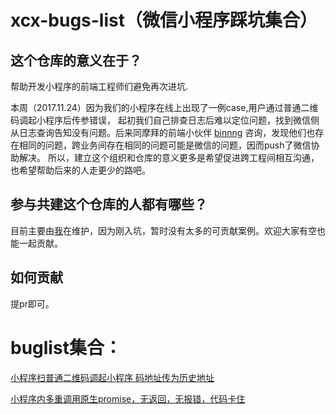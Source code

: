 # xcx-bugs-list（微信小程序踩坑集合）

## 这个仓库的意义在于？
帮助开发小程序的前端工程师们避免再次进坑.

本周（2017.11.24）因为我们的小程序在线上出现了一例case,用户通过普通二维码调起小程序后传参错误，
起初我们自己排查日志后难以定位问题，找到微信侧从日志查询告知没有问题。后来同摩拜的前端小伙伴  [binnng](https://github.com/binnng) 
咨询，发现他们也存在相同的问题，跨业务间存在相同的问题可能是微信的问题，因而push了微信协助解决。
所以，建立这个组织和仓库的意义更多是希望促进跨工程间相互沟通，也希望帮助后来的人走更少的路吧。


## 参与共建这个仓库的人都有哪些？
目前主要由[我](https://github.com/chenyaoswu)在维护，因为刚入坑，暂时没有太多的可贡献案例。欢迎大家有空也能一起贡献。

## 如何贡献
提pr即可。



# buglist集合：

[小程序扫普通二维码调起小程序 码地址传为历史地址](./1-qrcode-history.md)

[小程序内多重调用原生promise，无返回，无报错，代码卡住](./2-multiple-promise-block.md)


